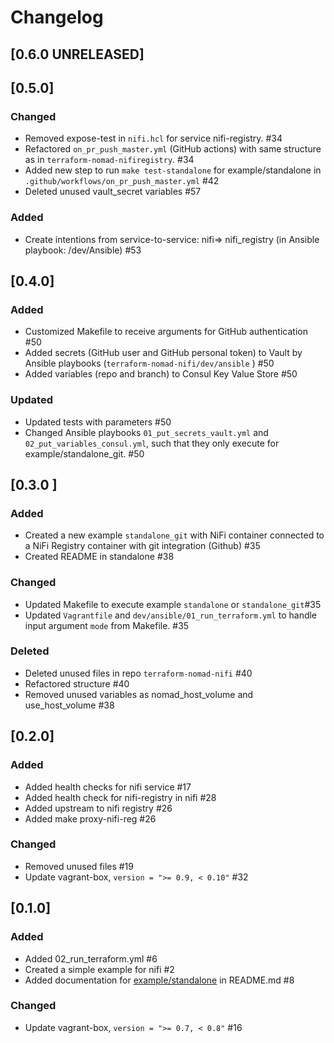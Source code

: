 # Changelog
## [0.6.0 UNRELEASED]

## [0.5.0]
### Changed
- Removed expose-test in `nifi.hcl` for service nifi-registry. #34
- Refactored `on_pr_push_master.yml` (GitHub actions) with same structure as in `terraform-nomad-nifiregistry`. #34
- Added new step to run `make test-standalone` for example/standalone in `.github/workflows/on_pr_push_master.yml`  #42
- Deleted unused vault_secret variables  #57
### Added
- Create intentions from service-to-service: nifi=> nifi_registry (in Ansible playbook: /dev/Ansible) #53
## [0.4.0]
### Added
- Customized Makefile to receive arguments for GitHub authentication #50
- Added secrets (GitHub user and GitHub personal token) to Vault by Ansible playbooks (`terraform-nomad-nifi/dev/ansible` ) #50
- Added variables (repo and branch) to Consul Key Value Store #50

### Updated
- Updated tests with parameters #50
- Changed Ansible playbooks `01_put_secrets_vault.yml` and `02_put_variables_consul.yml`, such that they only execute for example/standalone_git. #50

## [0.3.0 ] 
### Added
- Created a new example `standalone_git` with NiFi container connected to a NiFi Registry container with git integration (Github) #35
- Created README in standalone #38
### Changed
- Updated Makefile to execute example `standalone` or `standalone_git`#35
- Updated `Vagrantfile` and `dev/ansible/01_run_terraform.yml` to handle input argument `mode` from Makefile. #35

### Deleted
- Deleted unused files in repo `terraform-nomad-nifi` #40
- Refactored structure #40
- Removed unused variables as nomad_host_volume and use_host_volume #38

## [0.2.0]
### Added
- Added health checks for nifi service #17
- Added health check for nifi-registry in nifi #28
- Added upstream to nifi registry #26
- Added make proxy-nifi-reg #26

### Changed
- Removed unused files #19
- Update vagrant-box, `version = ">= 0.9, < 0.10"` #32

## [0.1.0]

### Added
- Added 02_run_terraform.yml #6
- Created a simple example for nifi #2
- Added documentation for [example/standalone](example/standalone) in README.md #8

### Changed
- Update vagrant-box, `version = ">= 0.7, < 0.8"` #16
